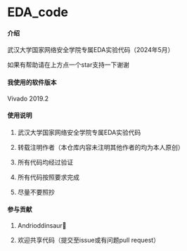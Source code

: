 # EDA_code

#### 介绍
武汉大学国家网络安全学院专属EDA实验代码（2024年5月）

如果有帮助请在上方点一个star支持一下谢谢

#### 我使用的软件版本
Vivado 2019.2


#### 使用说明

1.  武汉大学国家网络安全学院专属EDA实验代码

2.  转载注明作者（本仓库内容未注明其他作者的均为本人原创）

3.  所有代码均经过验证

4.  所有代码按照要求完成

5.  尽量不要照抄

#### 参与贡献

1.  Andrioddinsaur🦖

2.  欢迎共享代码（提交至issue或有问题pull request）
